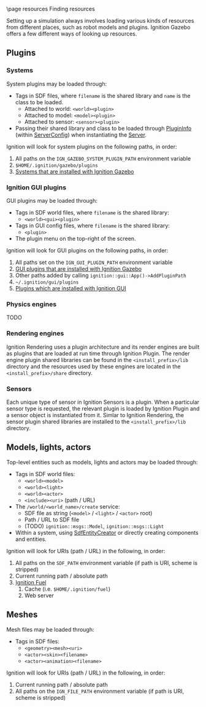 \page resources Finding resources

Setting up a simulation always involves loading various kinds of resources from
different places, such as robot models and plugins. Ignition Gazebo offers a
few different ways of looking up resources.

## Plugins

### Systems

System plugins may be loaded through:

* Tags in SDF files, where `filename` is the shared library and
  `name` is the class to be loaded.
    * Attached to world: `<world><plugin>`
    * Attached to model: `<model><plugin>`
    * Attached to sensor: `<sensor><plugin>`
* Passing their shared library and class to be loaded through
  [PluginInfo](https://ignitionrobotics.org/api/gazebo/3.0/classignition_1_1gazebo_1_1ServerConfig_1_1PluginInfo.html)
  (within [ServerConfig](https://ignitionrobotics.org/api/gazebo/3.0/classignition_1_1gazebo_1_1ServerConfig.html))
  when instantiating the
  [Server](https://ignitionrobotics.org/api/gazebo/3.0/classignition_1_1gazebo_1_1Server.html#a084ef7616f5af42061a7aeded5651ab0).

Ignition will look for system plugins on the following paths, in order:

1. All paths on the `IGN_GAZEBO_SYSTEM_PLUGIN_PATH` environment variable
1. `$HOME/.ignition/gazebo/plugins`
1. [Systems that are installed with Ignition Gazebo](https://bitbucket.org/ignitionrobotics/ign-gazebo/src/default/src/systems/)

### Ignition GUI plugins

GUI plugins may be loaded through:

* Tags in SDF world files, where `filename` is the shared library:
    * `<world><gui><plugin>`
* Tags in GUI config files, where `filename` is the shared library:
    * `<plugin>`
* The plugin menu on the top-right of the screen.

Ignition will look for GUI plugins on the following paths, in order:

1. All paths set on the `IGN_GUI_PLUGIN_PATH` environment variable
1. [GUI plugins that are installed with Ignition Gazebo](https://bitbucket.org/ignitionrobotics/ign-gazebo/src/default/src/systems/)
1. Other paths added by calling `ignition::gui::App()->AddPluginPath`
1. `~/.ignition/gui/plugins`
1. [Plugins which are installed with Ignition GUI](https://ignitionrobotics.org/api/gui/3.0/namespaceignition_1_1gui_1_1plugins.html)

### Physics engines

TODO

### Rendering engines

Ignition Rendering uses a plugin architecture and its render engines are built as
plugins that are loaded at run time through Ignition Plugin. The render engine
plugin shared libraries can be found in the `<install_prefix>/lib` directory and
the resources used by these engines are located in the `<install_prefix>/share`
directory.

### Sensors

Each unique type of sensor in Ignition Sensors is a plugin. When a particular
sensor type is requested, the relevant plugin is loaded by Ignition Plugin and a
sensor object is instantiated from it. Simlar to Ignition Rendering, the sensor
plugin shared libraries are installed to the `<install_prefix>/lib` directory.

## Models, lights, actors

Top-level entities such as models, lights and actors may be loaded through:

* Tags in SDF world files:
    * `<world><model>`
    * `<world><light>`
    * `<world><actor>`
    * `<include><uri>` (path / URL)
* The `/world/<world_name>/create` service:
    * SDF file as string (`<model>` / `<light>` / `<actor>` root)
    * Path / URL to SDF file
    * (TODO) `ignition::msgs::Model`, `ignition::msgs::Light`
* Within a system, using
  [SdfEntityCreator](https://ignitionrobotics.org/api/gazebo/3.0/classignition_1_1gazebo_1_1SdfEntityCreator.html)
  or directly creating components and entities.

Ignition will look for URIs (path / URL) in the following, in order:

1. All paths on the `SDF_PATH` environment variable (if path is URI,
   scheme is stripped)
1. Current running path / absolute path
1. [Ignition Fuel](https://app.ignitionrobotics.org/fuel/models)
    1. Cache (i.e. `$HOME/.ignition/fuel`)
    1. Web server

## Meshes

Mesh files may be loaded through:

* Tags in SDF files:
    * `<geometry><mesh><uri>`
    * `<actor><skin><filename>`
    * `<actor><animation><filename>`

Ignition will look for URIs (path / URL) in the following, in order:

1. Current running path / absolute path
1. All paths on the `IGN_FILE_PATH` environment variable (if path is URI,
   scheme is stripped)

